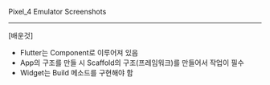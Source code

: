 Pixel_4 Emulator Screenshots

------------------------------------
[배운것]
 - Flutter는 Component로 이루어져 있음
 - App의 구조를 만들 시 Scaffold의 구조(프레임워크)를 만들어서 작업이 필수
 - Widget는 Build 메소드를 구현해야 함
